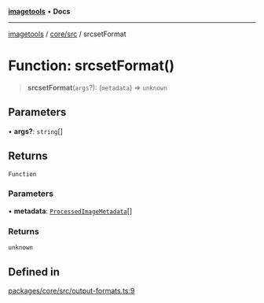 [**imagetools**](../../../README.md) • **Docs**

***

[imagetools](../../../modules.md) / [core/src](../README.md) / srcsetFormat

# Function: srcsetFormat()

> **srcsetFormat**(`args`?): (`metadata`) => `unknown`

## Parameters

• **args?**: `string`[]

## Returns

`Function`

### Parameters

• **metadata**: [`ProcessedImageMetadata`](../interfaces/ProcessedImageMetadata.md)[]

### Returns

`unknown`

## Defined in

[packages/core/src/output-formats.ts:9](https://github.com/JonasKruckenberg/imagetools/blob/b6421598cd4879d5c28755c1d558f8b5955cc5a1/packages/core/src/output-formats.ts#L9)
